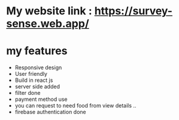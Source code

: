# My website link : https://survey-sense.web.app/
# my features
- Responsive design
- User friendly
- Build in react js
- server side added 
- filter done 
- payment method  use 
- you can request to need food from view details ..
- firebase authentication done 